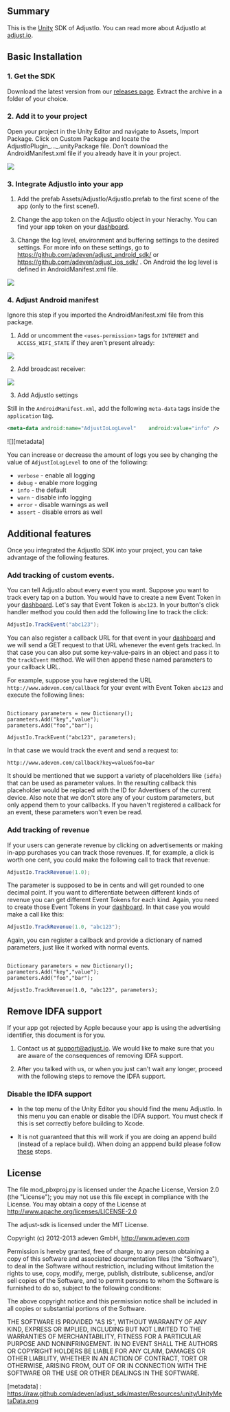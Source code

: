 ## Summary

This is the [Unity](http://unity3d.com/) SDK of AdjustIo. You can read more about AdjustIo at
[adjust.io](http://adjust.io).

## Basic Installation

### 1. Get the SDK

Download the latest version from our [releases page][releases]. Extract the
archive in a folder of your choice.

### 2. Add it to your project

Open your project in the Unity Editor and navigate to Assets, Import Package. Click on Custom Package and locate the AdjustIoPlugin_..._.unityPackage file. Don't download the AndroidManifest.xml file if you already have it in your project.

![][import]

### 3. Integrate AdjustIo into your app

1. Add the prefab Assets/AdjustIo/AdjustIo.prefab to the first scene of the app (only to the first scene!).

2. Change the app token on the AdjustIo object in your hierachy. You can find your app token on your [dashboard].

3. Change the log level, environment and buffering settings to the desired settings. For more info on these settings, go to https://github.com/adeven/adjust_android_sdk/ or https://github.com/adeven/adjust_ios_sdk/ . On Android the log level is defined in AndroidManifest.xml file. 

![][settings]

### 4. Adjust Android manifest

Ignore this step if you imported the AndroidManifest.xml file from this package.

1. Add or uncomment the ```<uses-permission>``` tags for ```INTERNET``` and ```ACCESS_WIFI_STATE``` if they aren't present already:

![][permissions]

2. Add broadcast receiver:

![][receiver]

3. Add AdjustIo settings

Still in the `AndroidManifest.xml`, add the following `meta-data` tags inside
the `application` tag.

```xml
<meta-data android:name="AdjustIoLogLevel"    android:value="info" />
```

![][metadata]

You can increase or decrease the amount of logs you see by changing the value
of `AdjustIoLogLevel` to one of the following:

- `verbose` - enable all logging
- `debug` - enable more logging
- `info` - the default
- `warn` - disable info logging
- `error` - disable warnings as well
- `assert` - disable errors as well

## Additional features

Once you integrated the AdjustIo SDK into your project, you can take advantage
of the following features.

### Add tracking of custom events.

You can tell AdjustIo about every event you want. Suppose you want to track
every tap on a button. You would have to create a new Event Token in your
[dashboard]. Let's say that Event Token is `abc123`. In your button's
click handler method you could then add the following line to track the click:

```actionscript
AdjustIo.TrackEvent("abc123");
```

You can also register a callback URL for that event in your [dashboard] and we
will send a GET request to that URL whenever the event gets tracked. In that
case you can also put some key-value-pairs in an object and pass it to the
`trackEvent` method. We will then append these named parameters to your
callback URL.

For example, suppose you have registered the URL
`http://www.adeven.com/callback` for your event with Event Token `abc123` and
execute the following lines:

<pre><code>
Dictionary<string,string> parameters = new Dictionary<string, string>();
parameters.Add("key","value");
parameters.Add("foo","bar");

AdjustIo.TrackEvent("abc123", parameters);
</code></pre>

In that case we would track the event and send a request to:

    http://www.adeven.com/callback?key=value&foo=bar

It should be mentioned that we support a variety of placeholders like `{idfa}`
that can be used as parameter values. In the resulting callback this
placeholder would be replaced with the ID for Advertisers of the current
device. Also note that we don't store any of your custom parameters, but only
append them to your callbacks. If you haven't registered a callback for an
event, these parameters won't even be read.

### Add tracking of revenue

If your users can generate revenue by clicking on advertisements or making
in-app purchases you can track those revenues. If, for example, a click is
worth one cent, you could make the following call to track that revenue:

```actionscript
AdjustIo.TrackRevenue(1.0);
```

The parameter is supposed to be in cents and will get rounded to one decimal
point. If you want to differentiate between different kinds of revenue you can
get different Event Tokens for each kind. Again, you need to create those Event
Tokens in your [dashboard]. In that case you would make a call like this:

```actionscript
AdjustIo.TrackRevenue(1.0, "abc123");
```

Again, you can register a callback and provide a dictionary of named
parameters, just like it worked with normal events.

<pre><code>
Dictionary<string,string> parameters = new Dictionary<string, string>();
parameters.Add("key","value");
parameters.Add("foo","bar");

AdjustIo.TrackRevenue(1.0, "abc123", parameters);
</code></pre>

## Remove IDFA support

If your app got rejected by Apple because your app is using the advertising
identifier, this document is for you.

1. Contact us at [support@adjust.io](mailto:support@adjust.io). We would like
   to make sure that you are aware of the consequences of removing IDFA
   support.

2. After you talked with us, or when you just can't wait any longer, proceed
   with the following steps to remove the IDFA support.

### Disable the IDFA support

- In the top menu of the Unity Editor you should find the menu AdjustIo. In this menu you can enable or disable the IDFA support. You must check if this is set correctly before building to Xcode.

- It is not guaranteed that this will work if you are doing an append build (instead of a replace build). When doing an apppend build please follow [these](https://github.com/adeven/adjust_ios_sdk/blob/master/doc/idfa.md) steps.

## License

The file mod_pbxproj.py is licensed under the Apache License, Version 2.0 (the "License");
you may not use this file except in compliance with the License.
You may obtain a copy of the License at http://www.apache.org/licenses/LICENSE-2.0

The adjust-sdk is licensed under the MIT License.

Copyright (c) 2012-2013 adeven GmbH,
http://www.adeven.com

Permission is hereby granted, free of charge, to any person obtaining a copy of
this software and associated documentation files (the "Software"), to deal in
the Software without restriction, including without limitation the rights to
use, copy, modify, merge, publish, distribute, sublicense, and/or sell copies
of the Software, and to permit persons to whom the Software is furnished to do
so, subject to the following conditions:

The above copyright notice and this permission notice shall be included in all
copies or substantial portions of the Software.

THE SOFTWARE IS PROVIDED "AS IS", WITHOUT WARRANTY OF ANY KIND, EXPRESS OR
IMPLIED, INCLUDING BUT NOT LIMITED TO THE WARRANTIES OF MERCHANTABILITY,
FITNESS FOR A PARTICULAR PURPOSE AND NONINFRINGEMENT. IN NO EVENT SHALL THE
AUTHORS OR COPYRIGHT HOLDERS BE LIABLE FOR ANY CLAIM, DAMAGES OR OTHER
LIABILITY, WHETHER IN AN ACTION OF CONTRACT, TORT OR OTHERWISE, ARISING FROM,
OUT OF OR IN CONNECTION WITH THE SOFTWARE OR THE USE OR OTHER DEALINGS IN THE
SOFTWARE.

[import]: https://raw.github.com/adeven/adjust_sdk/master/Resources/unity/UnityImport.png
[settings]: https://raw.github.com/adeven/adjust_sdk/master/Resources/unity/AdjustIoSettings.png
[adjust.io]: http://adjust.io
[dashboard]: http://adjust.io
[releases]: https://github.com/adeven/adjust_unity_sdk/releases
[permissions]: https://raw.github.com/adeven/adjust_sdk/master/Resources/unity/UnityPermissions.png
[receiver]: https://raw.github.com/adeven/adjust_sdk/master/Resources/unity/UnityReceiver.png
[metadata] : https://raw.github.com/adeven/adjust_sdk/master/Resources/unity/UnityMetaData.png

